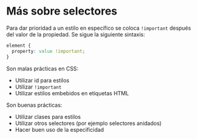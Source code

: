 # Más sobre selectores

Para dar prioridad a un estilo en específico se coloca `!important` después del valor de la propiedad. Se sigue la siguiente sintaxis:

~~~css
element {
  property: value !important;
}
~~~

Son malas prácticas en CSS:

- Utilizar id para estilos
- Utilizar `!important`
- Utilizar estilos embebidos en etiquetas HTML

Son buenas prácticas:

- Utilizar clases para estilos
- Utilizar otros selectores (por ejemplo selectores anidados)
- Hacer buen uso de la especificidad
